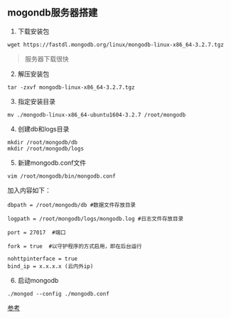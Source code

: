 ## mogondb服务器搭建

1. 下载安装包
```
wget https://fastdl.mongodb.org/linux/mongodb-linux-x86_64-3.2.7.tgz
```
> 服务器下载很快

2. 解压安装包
```
tar -zxvf mongodb-linux-x86_64-3.2.7.tgz
```

3. 指定安装目录
```
mv ./mongodb-linux-x86_64-ubuntu1604-3.2.7 /root/mongodb
```
4. 创建db和logs目录
```
mkdir /root/mongodb/db
mkdir /root/mongodb/logs
```
5. 新建mongodb.conf文件 
```
vim /root/mongodb/bin/mongodb.conf
```

加入内容如下： 
```
dbpath = /root/mongodb/db #数据文件存放目录  
  
logpath = /root/mongodb/logs/mongodb.log #日志文件存放目录  
  
port = 27017  #端口  
  
fork = true  #以守护程序的方式启用，即在后台运行  
  
nohttpinterface = true
bind_ip = x.x.x.x (云内外ip)
```

6. 启动mongodb
```
./mongod --config ./mongodb.conf
```

[参考](https://www.jianshu.com/p/0a4f9acf811d)